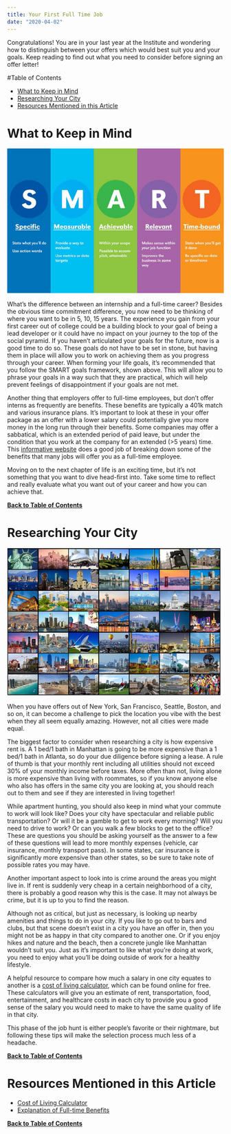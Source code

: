 ```yaml
---
title: Your First Full Time Job
date: "2020-04-02"
---
```


Congratulations! You are in your last year at the Institute and wondering how to distinguish between your offers which would best suit you and your goals. Keep reading to find out what you need to consider before signing an offer letter!

#<a name="table-of-content"></a>Table of Contents
* [What to Keep in Mind](#keep-in-mind)
* [Researching Your City](#research)
* [Resources Mentioned in this Article](#resources)

# <a name="keep-in-mind"></a>What to Keep in Mind

![Smart Goals](smart.png)

What’s the difference between an internship and a full-time career? Besides the obvious time commitment difference, you now need to be thinking of where you want to be in 5, 10, 15 years. The experience you gain from your first career out of college could be a building block to your goal of being a lead developer or it could have no impact on your journey to the top of the social pyramid. If you haven’t articulated your goals for the future, now is a good time to do so. These goals do not have to be set in stone, but having them in place will allow you to work on achieving them as you progress through your career. When forming your life goals, it’s recommended that you follow the SMART goals framework, shown above. This will allow you to phrase your goals in a way such that they are practical, which will help prevent feelings of disappointment if your goals are not met.

Another thing that employers offer to full-time employees, but don’t offer interns as frequently are benefits. These benefits are typically a 401k match and various insurance plans. It’s important to look at these in your offer package as an offer with a lower salary could potentially give you more money in the long run through their benefits. Some companies may offer a sabbatical, which is an extended period of paid leave, but under the condition that you work at the company for an extended (>5 years) time. This [informative website](https://www.goodcall.com/career/job-offer/) does a good job of breaking down some of the benefits that many jobs will offer you as a full-time employee.

Moving on to the next chapter of life is an exciting time, but it’s not something that you want to dive head-first into. Take some time to reflect and really evaluate what you want out of your career and how you can achieve that.

[**Back to Table of Contents**](#table-of-content)
# <a name="research"></a>Researching Your City
![City choices](cities.png)

When you have offers out of New York, San Francisco, Seattle, Boston, and so on, it can become a challenge to pick the location you vibe with the best when they all seem equally amazing. However, not all cities were made equal.

The biggest factor to consider when researching a city is how expensive rent is. A 1 bed/1 bath in Manhattan is going to be more expensive than a 1 bed/1 bath in Atlanta, so do your due diligence before signing a lease. A rule of thumb is that your monthly rent including all utilities should not exceed 30% of your monthly income before taxes. More often than not, living alone is more expensive than living with roommates, so if you know anyone else who also has offers in the same city you are looking at, you should reach out to them and see if they are interested in living together!

While apartment hunting, you should also keep in mind what your commute to work will look like? Does your city have spectacular and reliable public transportation? Or will it be a gamble to get to work every morning? Will you need to drive to work? Or can you walk a few blocks to get to the office? These are questions you should be asking yourself as the answer to a few of these questions will lead to more monthly expenses (vehicle, car insurance, monthly transport pass). In some states, car insurance is significantly more expensive than other states, so be sure to take note of possible rates you may have.

Another important aspect to look into is crime around the areas you might live in. If rent is suddenly very cheap in a certain neighborhood of a city, there is probably a good reason why this is the case. It may not always be crime, but it is up to you to find the reason.

Although not as critical, but just as necessary, is looking up nearby amenities and things to do in your city. If you like to go out to bars and clubs, but that scene doesn’t exist in a city you have an offer in, then you might not be as happy in that city compared to another one. Or if you enjoy hikes and nature and the beach, then a concrete jungle like Manhattan wouldn’t suit you. Just as it’s important to like what you’re doing at work, you need to enjoy what you’ll be doing outside of work for a healthy lifestyle.

A helpful resource to compare how much a salary in one city equates to another is a [cost of living calculator](https://www.nerdwallet.com/cost-of-living-calculator), which can be found online for free. These calculators will give you an estimate of rent, transportation, food, entertainment, and healthcare costs in each city to provide you a good sense of the salary you would need to make to have the same quality of life in that city.

This phase of the job hunt is either people’s favorite or their nightmare, but following these tips will make the selection process much less of a headache.

[**Back to Table of Contents**](#table-of-content)
# <a name="resources"></a>Resources Mentioned in this Article
* [Cost of Living Calculator](https://www.nerdwallet.com/cost-of-living-calculator)
* [Explanation of Full-time Benefits](https://www.goodcall.com/career/job-offer/)

[**Back to Table of Contents**](#table-of-content)
